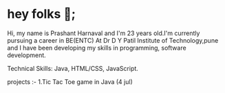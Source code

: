 # hey folks 👋; 
Hi, my name is Prashant Harnaval and I'm 23 years old.I'm currently pursuing a career in BE(ENTC) At Dr D Y Patil Institute of Technology,pune and I have been developing my skills in programming, software development.

Technical Skills: Java, HTML/CSS, JavaScript.

projects :- 1.Tic Tac Toe game in Java (4 jul)

